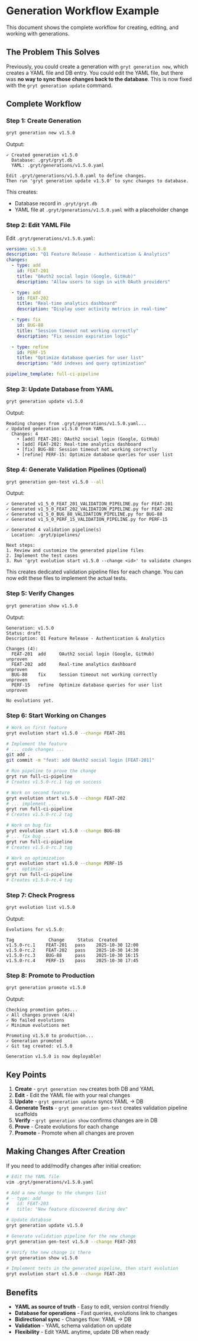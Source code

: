 # Generation Workflow Example

This document shows the complete workflow for creating, editing, and working with generations.

## The Problem This Solves

Previously, you could create a generation with `gryt generation new`, which creates a YAML file and DB entry. You could edit the YAML file, but there was **no way to sync those changes back to the database**. This is now fixed with the `gryt generation update` command.

## Complete Workflow

### Step 1: Create Generation

```bash
gryt generation new v1.5.0
```

Output:
```
✓ Created generation v1.5.0
  Database: .gryt/gryt.db
  YAML: .gryt/generations/v1.5.0.yaml

Edit .gryt/generations/v1.5.0.yaml to define changes.
Then run 'gryt generation update v1.5.0' to sync changes to database.
```

This creates:
- Database record in `.gryt/gryt.db`
- YAML file at `.gryt/generations/v1.5.0.yaml` with a placeholder change

### Step 2: Edit YAML File

Edit `.gryt/generations/v1.5.0.yaml`:

```yaml
version: v1.5.0
description: "Q1 Feature Release - Authentication & Analytics"
changes:
  - type: add
    id: FEAT-201
    title: "OAuth2 social login (Google, GitHub)"
    description: "Allow users to sign in with OAuth providers"

  - type: add
    id: FEAT-202
    title: "Real-time analytics dashboard"
    description: "Display user activity metrics in real-time"

  - type: fix
    id: BUG-88
    title: "Session timeout not working correctly"
    description: "Fix session expiration logic"

  - type: refine
    id: PERF-15
    title: "Optimize database queries for user list"
    description: "Add indexes and query optimization"

pipeline_template: full-ci-pipeline
```

### Step 3: Update Database from YAML

```bash
gryt generation update v1.5.0
```

Output:
```
Reading changes from .gryt/generations/v1.5.0.yaml...
✓ Updated generation v1.5.0 from YAML
  Changes: 4
    • [add] FEAT-201: OAuth2 social login (Google, GitHub)
    • [add] FEAT-202: Real-time analytics dashboard
    • [fix] BUG-88: Session timeout not working correctly
    • [refine] PERF-15: Optimize database queries for user list
```

### Step 4: Generate Validation Pipelines (Optional)

```bash
gryt generation gen-test v1.5.0 --all
```

Output:
```
✓ Generated v1_5_0_FEAT_201_VALIDATION_PIPELINE.py for FEAT-201
✓ Generated v1_5_0_FEAT_202_VALIDATION_PIPELINE.py for FEAT-202
✓ Generated v1_5_0_BUG_88_VALIDATION_PIPELINE.py for BUG-88
✓ Generated v1_5_0_PERF_15_VALIDATION_PIPELINE.py for PERF-15

✓ Generated 4 validation pipeline(s)
  Location: .gryt/pipelines/

Next steps:
1. Review and customize the generated pipeline files
2. Implement the test cases
3. Run 'gryt evolution start v1.5.0 --change <id>' to validate changes
```

This creates dedicated validation pipeline files for each change. You can now edit these files to implement the actual tests.

### Step 5: Verify Changes

```bash
gryt generation show v1.5.0
```

Output:
```
Generation: v1.5.0
Status: draft
Description: Q1 Feature Release - Authentication & Analytics

Changes (4):
  FEAT-201  add     OAuth2 social login (Google, GitHub)              unproven
  FEAT-202  add     Real-time analytics dashboard                     unproven
  BUG-88    fix     Session timeout not working correctly            unproven
  PERF-15   refine  Optimize database queries for user list          unproven

No evolutions yet.
```

### Step 6: Start Working on Changes

```bash
# Work on first feature
gryt evolution start v1.5.0 --change FEAT-201

# Implement the feature
# ... code changes ...
git add .
git commit -m "feat: add OAuth2 social login [FEAT-201]"

# Run pipeline to prove the change
gryt run full-ci-pipeline
# Creates v1.5.0-rc.1 tag on success

# Work on second feature
gryt evolution start v1.5.0 --change FEAT-202
# ... implement ...
gryt run full-ci-pipeline
# Creates v1.5.0-rc.2 tag

# Work on bug fix
gryt evolution start v1.5.0 --change BUG-88
# ... fix bug ...
gryt run full-ci-pipeline
# Creates v1.5.0-rc.3 tag

# Work on optimization
gryt evolution start v1.5.0 --change PERF-15
# ... optimize ...
gryt run full-ci-pipeline
# Creates v1.5.0-rc.4 tag
```

### Step 7: Check Progress

```bash
gryt evolution list v1.5.0
```

Output:
```
Evolutions for v1.5.0:

Tag             Change     Status  Created
v1.5.0-rc.1    FEAT-201   pass    2025-10-30 12:00
v1.5.0-rc.2    FEAT-202   pass    2025-10-30 14:30
v1.5.0-rc.3    BUG-88     pass    2025-10-30 16:15
v1.5.0-rc.4    PERF-15    pass    2025-10-30 17:45
```

### Step 8: Promote to Production

```bash
gryt generation promote v1.5.0
```

Output:
```
Checking promotion gates...
✓ All changes proven (4/4)
✓ No failed evolutions
✓ Minimum evolutions met

Promoting v1.5.0 to production...
✓ Generation promoted
✓ Git tag created: v1.5.0

Generation v1.5.0 is now deployable!
```

## Key Points

1. **Create** - `gryt generation new` creates both DB and YAML
2. **Edit** - Edit the YAML file with your real changes
3. **Update** - `gryt generation update` syncs YAML → DB
4. **Generate Tests** - `gryt generation gen-test` creates validation pipeline scaffolds
5. **Verify** - `gryt generation show` confirms changes are in DB
6. **Prove** - Create evolutions for each change
7. **Promote** - Promote when all changes are proven

## Making Changes After Creation

If you need to add/modify changes after initial creation:

```bash
# Edit the YAML file
vim .gryt/generations/v1.5.0.yaml

# Add a new change to the changes list
# - type: add
#   id: FEAT-203
#   title: "New feature discovered during dev"

# Update database
gryt generation update v1.5.0

# Generate validation pipeline for the new change
gryt generation gen-test v1.5.0 --change FEAT-203

# Verify the new change is there
gryt generation show v1.5.0

# Implement tests in the generated pipeline, then start evolution
gryt evolution start v1.5.0 --change FEAT-203
```

## Benefits

- **YAML as source of truth** - Easy to edit, version control friendly
- **Database for operations** - Fast queries, evolutions link to changes
- **Bidirectional sync** - Changes flow: YAML → DB
- **Validation** - YAML schema validation on update
- **Flexibility** - Edit YAML anytime, update DB when ready
